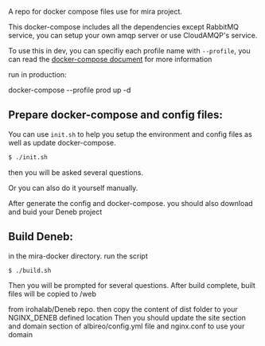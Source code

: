 A repo for docker compose files use for mira project.

This docker-compose includes all the dependencies except RabbitMQ service, you can setup your own amqp server or use CloudAMQP's service.

To use this in dev, you can specifiy each profile name with `--profile`, you can read the [docker-compose document](https://docs.docker.com/compose/profiles/) for more information

run in production:

docker-compose --profile prod up -d

## Prepare docker-compose and config files:
You can use `init.sh` to help you setup the environment and config files as well as update docker-compose.
```bash
$ ./init.sh
```
then you will be asked several questions.

Or you can also do it yourself manually.

After generate the config and docker-compose. you should also download and buid your Deneb project

## Build Deneb:
in the mira-docker directory. run the script
```bash
$ ./build.sh
```
Then you will be prompted for several questions. After build complete, built files will be copied to <target folder>/web

from irohalab/Deneb repo. then copy the content of dist folder to your NGINX_DENEB defined location
Then you should update the site section and domain section of albireo/config.yml file and nginx.conf to use your domain
